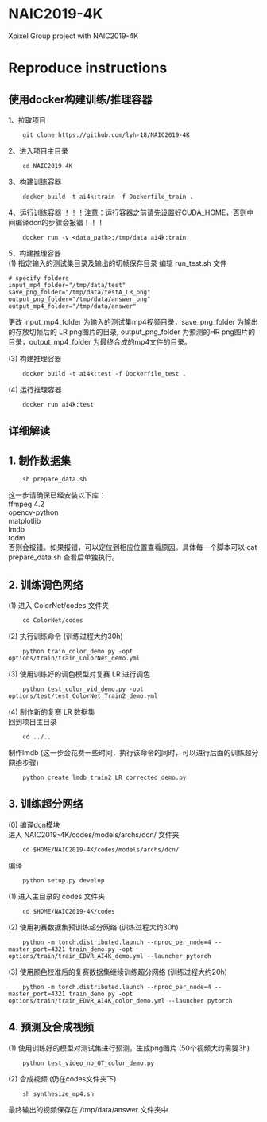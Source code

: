 # NAIC2019-4K
Xpixel Group project with NAIC2019-4K


# Reproduce instructions
## 使用docker构建训练/推理容器
1、拉取项目
```
    git clone https://github.com/lyh-18/NAIC2019-4K
```
2、进入项目主目录
```
    cd NAIC2019-4K
```
3、构建训练容器
```
    docker build -t ai4k:train -f Dockerfile_train .
```
4、运行训练容器
！！！注意：运行容器之前请先设置好CUDA_HOME，否则中间编译dcn的步骤会报错！！！
```
    docker run -v <data_path>:/tmp/data ai4k:train
```

5、构建推理容器  
(1) 指定输入的测试集目录及输出的切帧保存目录
编辑 run_test.sh 文件
```
# specify folders
input_mp4_folder="/tmp/data/test"      
save_png_folder="/tmp/data/testA_LR_png"
output_png_folder="/tmp/data/answer_png"
output_mp4_folder="/tmp/data/answer"
```
更改 input_mp4_folder 为输入的测试集mp4视频目录，save_png_folder 为输出的存放切帧后的 LR png图片的目录, output_png_folder 为预测的HR png图片的目录，output_mp4_folder 为最终合成的mp4文件的目录。

(3) 构建推理容器
```
    docker build -t ai4k:test -f Dockerfile_test .
```
(4) 运行推理容器
```
    docker run ai4k:test
```

## 详细解读
## 1. 制作数据集
```
    sh prepare_data.sh
```
这一步请确保已经安装以下库：  
ffmpeg 4.2  
opencv-python  
matplotlib  
lmdb  
tqdm  
否则会报错。如果报错，可以定位到相应位置查看原因。具体每一个脚本可以 cat prepare_data.sh 查看后单独执行。

## 2. 训练调色网络
(1) 进入 ColorNet/codes 文件夹
```
    cd ColorNet/codes
```

(2) 执行训练命令 (训练过程大约30h)
```
    python train_color_demo.py -opt options/train/train_ColorNet_demo.yml
```

(3) 使用训练好的调色模型对复赛 LR 进行调色
```
    python test_color_vid_demo.py -opt options/test/test_ColorNet_Train2_demo.yml
```

(4) 制作新的复赛 LR 数据集  
  回到项目主目录
```
    cd ../..
```
  制作lmdb (这一步会花费一些时间，执行该命令的同时，可以进行后面的训练超分网络步骤)
```
    python create_lmdb_train2_LR_corrected_demo.py
```

## 3. 训练超分网络
(0) 编译dcn模块  
进入 NAIC2019-4K/codes/models/archs/dcn/ 文件夹
```
    cd $HOME/NAIC2019-4K/codes/models/archs/dcn/
```
编译
```
    python setup.py develop
```

(1) 进入主目录的 codes 文件夹
```
    cd $HOME/NAIC2019-4K/codes
```

(2) 使用初赛数据集预训练超分网络 (训练过程大约30h)
```
    python -m torch.distributed.launch --nproc_per_node=4 --master_port=4321 train_demo.py -opt options/train/train_EDVR_AI4K_demo.yml --launcher pytorch
```

(3) 使用颜色校准后的复赛数据集继续训练超分网络 (训练过程大约20h)
```
    python -m torch.distributed.launch --nproc_per_node=4 --master_port=4321 train_demo.py -opt options/train/train_EDVR_AI4K_color_demo.yml --launcher pytorch
```

## 4. 预测及合成视频
(1) 使用训练好的模型对测试集进行预测，生成png图片 (50个视频大约需要3h)
```
    python test_video_no_GT_color_demo.py
```
(2) 合成视频 (仍在codes文件夹下)
```
    sh synthesize_mp4.sh
```
最终输出的视频保存在 /tmp/data/answer 文件夹中
